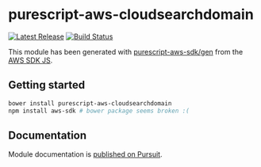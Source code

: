 # purescript-aws-cloudsearchdomain

[![Latest Release](https://pursuit.purescript.org/packages/purescript-aws-cloudsearchdomain/badge)](https://pursuit.purescript.org/packages/purescript-aws-cloudsearchdomain)
[![Build Status](https://app.wercker.com/status/5909b9e96d1080804b17a28f72f87b6b/s/master)](https://app.wercker.com/project/byKey/5909b9e96d1080804b17a28f72f87b6b)

This module has been generated with [purescript-aws-sdk/gen](https://github.com/purescript-aws-sdk/gen) from the [AWS SDK JS](https://github.com/aws/aws-sdk-js).

## Getting started

```sh
bower install purescript-aws-cloudsearchdomain
npm install aws-sdk # bower package seems broken :(
```

## Documentation

Module documentation is [published on Pursuit](http://pursuit.purescript.org/packages/purescript-aws-cloudsearchdomain).
